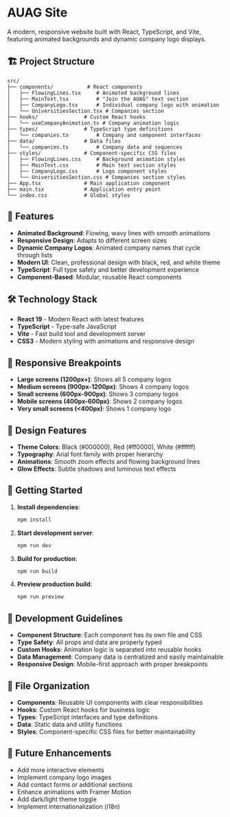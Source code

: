 # AUAG Site

A modern, responsive website built with React, TypeScript, and Vite, featuring animated backgrounds and dynamic company logo displays.

## 🏗️ Project Structure

```
src/
├── components/           # React components
│   ├── FlowingLines.tsx     # Animated background lines
│   ├── MainText.tsx         # "Join the AUAG" text section
│   ├── CompanyLogo.tsx      # Individual company logo with animation
│   └── UniversitiesSection.tsx # Companies section
├── hooks/               # Custom React hooks
│   └── useCompanyAnimation.ts # Company animation logic
├── types/               # TypeScript type definitions
│   └── companies.ts         # Company and component interfaces
├── data/                # Data files
│   └── companies.ts         # Company data and sequences
├── styles/              # Component-specific CSS files
│   ├── FlowingLines.css     # Background animation styles
│   ├── MainText.css         # Main text section styles
│   ├── CompanyLogo.css      # Logo component styles
│   └── UniversitiesSection.css # Companies section styles
├── App.tsx              # Main application component
├── main.tsx             # Application entry point
└── index.css            # Global styles
```

## 🚀 Features

- **Animated Background**: Flowing, wavy lines with smooth animations
- **Responsive Design**: Adapts to different screen sizes
- **Dynamic Company Logos**: Animated company names that cycle through lists
- **Modern UI**: Clean, professional design with black, red, and white theme
- **TypeScript**: Full type safety and better development experience
- **Component-Based**: Modular, reusable React components

## 🛠️ Technology Stack

- **React 19** - Modern React with latest features
- **TypeScript** - Type-safe JavaScript
- **Vite** - Fast build tool and development server
- **CSS3** - Modern styling with animations and responsive design

## 📱 Responsive Breakpoints

- **Large screens (1200px+)**: Shows all 5 company logos
- **Medium screens (900px-1200px)**: Shows 4 company logos
- **Small screens (600px-900px)**: Shows 3 company logos
- **Mobile screens (400px-600px)**: Shows 2 company logos
- **Very small screens (<400px)**: Shows 1 company logo

## 🎨 Design Features

- **Theme Colors**: Black (#000000), Red (#ff0000), White (#ffffff)
- **Typography**: Arial font family with proper hierarchy
- **Animations**: Smooth zoom effects and flowing background lines
- **Glow Effects**: Subtle shadows and luminous text effects

## 🚀 Getting Started

1. **Install dependencies**:
   ```bash
   npm install
   ```

2. **Start development server**:
   ```bash
   npm run dev
   ```

3. **Build for production**:
   ```bash
   npm run build
   ```

4. **Preview production build**:
   ```bash
   npm run preview
   ```

## 🔧 Development Guidelines

- **Component Structure**: Each component has its own file and CSS
- **Type Safety**: All props and data are properly typed
- **Custom Hooks**: Animation logic is separated into reusable hooks
- **Data Management**: Company data is centralized and easily maintainable
- **Responsive Design**: Mobile-first approach with proper breakpoints

## 📁 File Organization

- **Components**: Reusable UI components with clear responsibilities
- **Hooks**: Custom React hooks for business logic
- **Types**: TypeScript interfaces and type definitions
- **Data**: Static data and utility functions
- **Styles**: Component-specific CSS files for better maintainability

## 🎯 Future Enhancements

- Add more interactive elements
- Implement company logo images
- Add contact forms or additional sections
- Enhance animations with Framer Motion
- Add dark/light theme toggle
- Implement internationalization (i18n)
